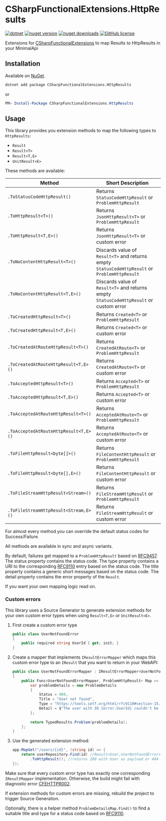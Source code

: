 # CSharpFunctionalExtensions.HttpResults

[![dotnet](https://img.shields.io/badge/platform-.NET-blue)](https://www.nuget.org/packages/CSharpFunctionalExtensions.HttpResults/)
[![nuget version](https://img.shields.io/nuget/v/CSharpFunctionalExtensions.HttpResults)](https://www.nuget.org/packages/CSharpFunctionalExtensions.HttpResults/)
[![nuget downloads](https://img.shields.io/nuget/dt/CSharpFunctionalExtensions.HttpResults)](https://www.nuget.org/packages/CSharpFunctionalExtensions.HttpResults/)
[![GitHub license](https://img.shields.io/github/license/co-IT/CSharpFunctionalExtensions.HttpResults)](https://github.com/co-IT/CSharpFunctionalExtensions.HttpResults/blob/main/LICENSE.md)

Extensions for [CSharpFunctionalExtensions](https://github.com/vkhorikov/CSharpFunctionalExtensions) to map Results to
HttpResults in your MinimalApi

## Installation

Available on [NuGet](https://www.nuget.org/packages/CSharpFunctionalExtensions.HttpResults/).

```bash
dotnet add package CSharpFunctionalExtensions.HttpResults
```

or

```powershell
PM> Install-Package CSharpFunctionalExtensions.HttpResults
```

## Usage

This library provides you extension methods to map the following types to `HttpResults`:

- `Result`
- `Result<T>`
- `Result<T,E>`
- `UnitResult<E>`

These methods are available:

| Method                                | Short Description                                                                             |
|---------------------------------------|-----------------------------------------------------------------------------------------------|
| `.ToStatusCodeHttpResult()`           | Returns `StatusCodeHttpResult` or `ProblemHttpResult`                                         |
| `.ToHttpResult<T>()`                  | Returns `JsonHttpResult<T>` or `ProblemHttpResult`                                            |
| `.ToHttpResult<T,E>()`                | Returns `JsonHttpResult<T>` or custom error                                                   |
| `.ToNoContentHttpResult<T>()`         | Discards value of `Result<T>` and returns empty `StatusCodeHttpResult` or `ProblemHttpResult` |
| `.ToNoContentHttpResult<T,E>()`       | Discards value of `Result<T>` and returns empty `StatusCodeHttpResult` or custom error        |
| `.ToCreatedHttpResult<T>()`           | Returns `Created<T>` or `ProblemHttpResult`                                                   |
| `.ToCreatedHttpResult<T,E>()`         | Returns `Created<T>` or custom error                                                          |
| `.ToCreatedAtRouteHttpResult<T>()`    | Returns `CreatedAtRoute<T>` or `ProblemHttpResult`                                            |
| `.ToCreatedAtRouteHttpResult<T,E>()`  | Returns `CreatedAtRoute<T>` or custom error                                                   |
| `.ToAcceptedHttpResult<T>()`          | Returns `Accepted<T>` or `ProblemHttpResult`                                                  |
| `.ToAcceptedHttpResult<T,E>()`        | Returns `Accepted<T>` or custom error                                                         |
| `.ToAcceptedAtRouteHttpResult<T>()`   | Returns `AcceptedAtRoute<T>` or `ProblemHttpResult`                                           |
| `.ToAcceptedAtRouteHttpResult<T,E>()` | Returns `AcceptedAtRoute<T>` or custom error                                                  |
| `.ToFileHttpResult<byte[]>()`         | Returns `FileContentHttpResult` or `ProblemHttpResult`                                        |
| `.ToFileHttpResult<byte[],E>()`       | Returns `FileContentHttpResult` or custom error                                               |
| `.ToFileStreamHttpResult<Stream>()`   | Returns `FileStreamHttpResult` or `ProblemHttpResult`                                         |
| `.ToFileStreamHttpResult<Stream,E>()` | Returns `FileStreamHttpResult` or custom error                                                |

For almost every method you can override the default status codes for Success/Failure.

All methods are available in sync and async variants.

By default, failures get mapped to a `ProblemHttpResult` based on [RFC9457](https://www.rfc-editor.org/rfc/rfc9457).
The status property contains the status code.
The type property contains a URI to the corresponding [RFC9110](https://tools.ietf.org/html/rfc9110) entry based on the status code.
The title property contains a generic short messages based on the status code.
The detail property contains the error property of the `Result`.

If you want your own mapping logic read on.

### Custom errors

This library uses a Source Generator to generate extension methods for your own custom error types when using `Result<T,E>` or `UnitResult<E>`.

1. First create a custom error type
    ```csharp
    public class UserNotFoundError
    {
        public required string UserId { get; init; }
    }
    ```
2. Create a mapper that implements `IResultErrorMapper` which maps this custom error type to an `IResult` that you want to return in your WebAPI:
    ```csharp
    public class UserNotFoundErrorMapper : IResultErrorMapper<UserNotFoundError, ProblemHttpResult>
    {
        public Func<UserNotFoundErrorMapper, ProblemHttpResult> Map => error => {
            var problemDetails = new ProblemDetails
            {
                Status = 404,
                Title = "User not found",
                Type = "https://tools.ietf.org/html/rfc9110#section-15.5.5",
                Detail = $"The user with ID {error.UserId} couldn't be found.
            };
            
            return TypedResults.Problem(problemDetails);  
        };
    }
    ```
3. Use the generated extension method:
    ```csharp
    app.MapGet("/users/{id}", (string id) => {
        return userRepository.Find(id) //Result<User,UserNotFoundError>
            .ToHttpResult(); //returns 200 with User as payload or 404 with ProblemDetails object defined above
    });
    ```

Make sure that every custom error type has exactly one corresponding `IResultMapper` implementation. Otherwise, the build might fail with diagnostic error [CFEHTTPR002](./CSharpFunctionalExtensions.HttpResults.Generators/AnalyzerReleases.Shipped.md). 

If extension methods for custom errors are missing, rebuild the project to trigger Source Generation.

Optionally, there is a helper method `ProblemDetailsMap.Find()` to find a suitable title and type for a status code based on [RFC9110](https://tools.ietf.org/html/rfc9110).
